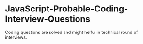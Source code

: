 # JavaScript-Probable-Coding-Interview-Questions

Coding questions are solved and might helful in technical round of interviews.

